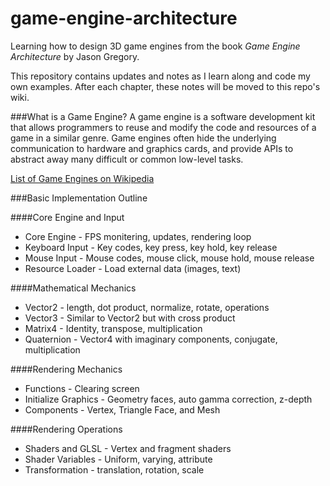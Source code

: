 game-engine-architecture
========================

Learning how to design 3D game engines from the book
*Game Engine Architecture* by Jason Gregory.

This repository contains updates and notes as I learn along and
code my own examples. After each chapter, these notes will
be moved to this repo's wiki.


###What is a Game Engine?
A game engine is a software development kit that allows programmers to reuse
and modify the code and resources of a game in a similar genre. Game engines often
hide the underlying communication to hardware and graphics cards, and
provide APIs to abstract away many difficult or common low-level tasks.

[List of Game Engines on Wikipedia](https://en.wikipedia.org/wiki/List_of_game_engines)

###Basic Implementation Outline

####Core Engine and Input
* Core Engine - FPS monitering, updates, rendering loop
* Keyboard Input - Key codes, key press, key hold, key release
* Mouse Input - Mouse codes, mouse click, mouse hold, mouse release
* Resource Loader - Load external data (images, text)

####Mathematical Mechanics
* Vector2 - length, dot product, normalize, rotate, operations
* Vector3 - Similar to Vector2 but with cross product
* Matrix4 - Identity, transpose, multiplication
* Quaternion - Vector4 with imaginary components, conjugate, multiplication

####Rendering Mechanics
* Functions - Clearing screen
* Initialize Graphics - Geometry faces, auto gamma correction, z-depth
* Components - Vertex, Triangle Face, and Mesh

####Rendering Operations
* Shaders and GLSL - Vertex and fragment shaders
* Shader Variables - Uniform, varying, attribute
* Transformation - translation, rotation, scale
